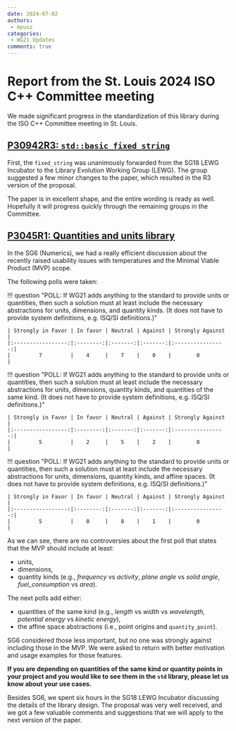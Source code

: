 ```yaml
---
date: 2024-07-02
authors:
 - mpusz
categories:
 - WG21 Updates
comments: true
---
```


# Report from the St. Louis 2024 ISO C++ Committee meeting

We made significant progress in the standardization of this library during the ISO C++ Committee
meeting in St. Louis.

<!-- more -->

## [P30942R3: `std::basic_fixed_string`](https://wg21.link/p3094r3)

First, the `fixed_string` was unanimously forwarded from the SG18 LEWG Incubator to the Library
Evolution Working Group (LEWG). The group suggested a few minor changes to the paper, which
resulted in the R3 version of the proposal.

The paper is in excellent shape, and the entire wording is ready as well. Hopefully
it will progress quickly through the remaining groups in the Committee.


## [P3045R1: Quantities and units library](https://wg21.link/p3045r1)

In the SG6 (Numerics), we had a really efficient discussion about the recently raised usability
issues with temperatures and the Minimal Viable Product (MVP) scope.

The following polls were taken:

!!! question "POLL: If WG21 adds anything to the standard to provide units or quantities, then such a solution must at least include the necessary abstractions for units, dimensions, and quantity kinds. (It does not have to provide system definitions, e.g. ISQ/SI definitions.)"

    | Strongly in Favor | In favor | Neutral | Against | Strongly Against |
    |:-----------------:|:--------:|:-------:|:-------:|:----------------:|
    |         7         |    4     |    7    |    0    |        0         |

!!! question "POLL: If WG21 adds anything to the standard to provide units or quantities, then such a solution must at least include the necessary abstractions for units, dimensions, quantity kinds, and quantities of the same kind. (It does not have to provide system definitions, e.g. ISQ/SI definitions.)"

    | Strongly in Favor | In favor | Neutral | Against | Strongly Against |
    |:-----------------:|:--------:|:-------:|:-------:|:----------------:|
    |         5         |    2     |    5    |    2    |        0         |

!!! question "POLL: If WG21 adds anything to the standard to provide units or quantities, then such a solution must at least include the necessary abstractions for units, dimensions, quantity kinds, and affine spaces. (It does not have to provide system definitions, e.g. ISQ/SI definitions.)"

    | Strongly in Favor | In favor | Neutral | Against | Strongly Against |
    |:-----------------:|:--------:|:-------:|:-------:|:----------------:|
    |         5         |    0     |    8    |    1    |        0         |

As we can see, there are no controversies about the first poll that states that the MVP should
include at least:

- units,
- dimensions,
- quantity kinds (e.g., _frequency_ vs _activity_, _plane angle_ vs _solid angle_,
 _fuel_consumption_ vs _area_).

The next polls add either:

- quantities of the same kind (e.g., _length_ vs _width_ vs _wavelength_, _potential energy_ vs
_kinetic energy_),
- the affine space abstractions (i.e., point origins and `quantity_point`).

SG6 considered those less important, but no one was strongly against including those in the MVP.
We were asked to return with better motivation and usage examples for those features.

**If you are depending on quantities of the same kind or quantity points in your project and you
would like to see them in the `std` library, please let us know about your use cases.**

Besides SG6, we spent six hours in the SG18 LEWG Incubator discussing the details of the library
design. The proposal was very well received, and we got a few valuable comments and suggestions
that we will apply to the next version of the paper.
